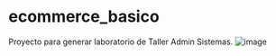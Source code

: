 # ecommerce_basico
Proyecto para generar laboratorio de Taller Admin Sistemas.
![image](https://github.com/user-attachments/assets/2ab0e418-2fab-47cc-8d15-f38e64c569b1)
